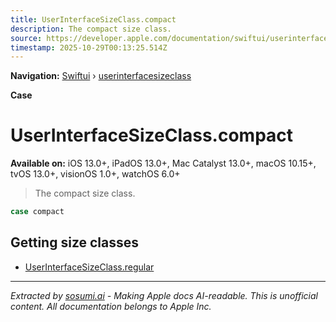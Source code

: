 ```yaml
---
title: UserInterfaceSizeClass.compact
description: The compact size class.
source: https://developer.apple.com/documentation/swiftui/userinterfacesizeclass/compact
timestamp: 2025-10-29T00:13:25.514Z
---
```


**Navigation:** [Swiftui](/documentation/swiftui) › [userinterfacesizeclass](/documentation/swiftui/userinterfacesizeclass)

**Case**

# UserInterfaceSizeClass.compact

**Available on:** iOS 13.0+, iPadOS 13.0+, Mac Catalyst 13.0+, macOS 10.15+, tvOS 13.0+, visionOS 1.0+, watchOS 6.0+

> The compact size class.

```swift
case compact
```

## Getting size classes

- [UserInterfaceSizeClass.regular](/documentation/swiftui/userinterfacesizeclass/regular)

---

*Extracted by [sosumi.ai](https://sosumi.ai) - Making Apple docs AI-readable.*
*This is unofficial content. All documentation belongs to Apple Inc.*
